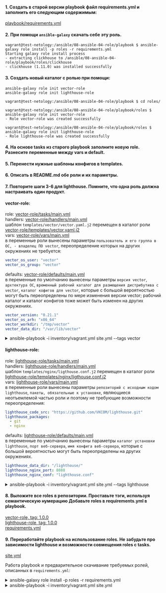 #### 1. Создать в старой версии playbook файл requirements.yml и заполнить его следующим содержимым:  
[playbook/requirements.yml](playbook/requirements.yml)



#### 2. При помощи `ansible-galaxy` скачать себе эту роль.  

```shell
vagrant@test-netology:/ansible/08-ansible-04-role/playbook $ ansible-galaxy role install -p roles -r requirements.yml
Starting galaxy role install process
- extracting clickhouse to /ansible/08-ansible-04-role/playbook/roles/clickhouse
- clickhouse (1.11.0) was installed successfully

```



#### 3. Создать новый каталог с ролью при помощи:   
`ansible-galaxy role init vector-role`  
`ansible-galaxy role init lighthouse-role`  

```shell
vagrant@test-netology:/ansible/08-ansible-04-role/playbook $ cd roles/

vagrant@test-netology:/ansible/08-ansible-04-role/playbook/roles $ ansible-galaxy role init vector-role
- Role vector-role was created successfully

vagrant@test-netology:/ansible/08-ansible-04-role/playbook/roles $ ansible-galaxy role init lighthouse-role
- Role lighthouse-role was created successfully
```



#### 4. На основе tasks из старого playbook заполните новую role. Разнесите переменные между vars и default.  
#### 5. Перенести нужные шаблоны конфигов в templates. 
#### 6. Описать в README.md обе роли и их параметры.  
#### 7. Повторите шаги 3-6 для lighthouse. Помните, что одна роль должна настраивать один продукт.  

#### vector-role:  

role: [vector-role/tasks/main.yml](playbook/roles/vector-role/tasks/main.yml)  
handlers: [vector-role/handlers/main.yml](playbook/roles/vector-role/handlers/main.yml)  
шаблон `templates/vector/vector.yaml.j2` перемещен в каталог роли [vector-role/templates/vector.yaml.j2](playbook/roles/vector-role/templates/vector.yaml.j2)  
vars: [vector-role/vars/main.yml](playbook/roles/vector-role/vars/main.yml)  
в переменные роли вынесены параметры `пользователь и его группа в ОС, - владелец ПО vector`, переопределение которых на других окружениях не требуется:  
```yaml
vector_os_user: "vector"
vector_os_group: "vector"
```

defaults:  [vector-role/defaults/main.yml](playbook/roles/vector-role/defaults/main.yml)  
в переменные по умолчанию вынесены параметры `версия vector`, `архтектура ОС`, 
`временный рабочий каталог для размещения дистрибутива с vector`, `каталог кофигов для vector`, 
которые с большой вероятностью могут быть переопределены по мере изменения версии vector; рабочий каталог и каталог 
конфигов тоже может быть изменен на других окружениях.
```yaml
vector_version: "0.21.1"
vector_os_arh: "x86_64"
vector_workdir: "/tmp/vector"
vector_data_dir: "/var/lib/vector"
```



<details>
<summary>ansible-playbook -i inventory/vagrant.yml site.yml --tags vector</summary>

```shell
vagrant@test-netology:/ansible/08-ansible-04-role/playbook $ ansible-playbook -i inventory/vagrant.yml site.yml --tags vector

PLAY [Install Clickhouse] **********************************************************************************************************************************************************

PLAY [Install Vector] **************************************************************************************************************************************************************

TASK [vector-role : Vector. Create work directory] *********************************************************************************************************************************
changed: [vector-01]

TASK [vector-role : Vector. Get Vector distributive] *******************************************************************************************************************************
changed: [vector-01]

TASK [vector-role : Vector. Unzip archive] *****************************************************************************************************************************************
changed: [vector-01]

TASK [vector-role : Vector. Install vector binary file] ****************************************************************************************************************************
changed: [vector-01]

TASK [vector-role : Vector. Check Vector installation] *****************************************************************************************************************************
changed: [vector-01]

TASK [vector-role : Vector. Create etc directory] **********************************************************************************************************************************
changed: [vector-01]

TASK [vector-role : Vector. Create Vector config vector.yaml] **********************************************************************************************************************
changed: [vector-01]

TASK [vector-role : Vector. Create vector.service daemon] **************************************************************************************************************************
changed: [vector-01]

TASK [vector-role : Vector. Modify vector.service file ExecStart] ******************************************************************************************************************
changed: [vector-01]

TASK [vector-role : Vector. Modify vector.service file ExecStartPre] ***************************************************************************************************************
changed: [vector-01]

TASK [vector-role : Vector. Create user vector] ************************************************************************************************************************************
changed: [vector-01]

TASK [vector-role : Vector. Create data_dir] ***************************************************************************************************************************************
changed: [vector-01]

TASK [vector-role : Vector. Remove work directory] *********************************************************************************************************************************
changed: [vector-01]

RUNNING HANDLER [vector-role : Start Vector service] *******************************************************************************************************************************
changed: [vector-01]

PLAY [Install Lighthouse] **********************************************************************************************************************************************************

PLAY RECAP *************************************************************************************************************************************************************************
vector-01                  : ok=14   changed=14   unreachable=0    failed=0    skipped=0    rescued=0    ignored=0
```

</details>
  



#### lighthouse-role:  

role: [lighthouse-role/tasks/main.yml](playbook/roles/lighthouse-role/tasks/main.yml)  
handlers: [lighthouse-role/handlers/main.yml](playbook/roles/lighthouse-role/handlers/main.yml)  
шаблон `templates/nginx/ligthouse.conf.j2` перемещен в каталог роли [lighthouse-role/templates/nginx/ligthouse.conf.j2](playbook/roles/lighthouse-role/templates/nginx/ligthouse.conf.j2)  
vars:  [lighthouse-role/vars/main.yml](playbook/roles/lighthouse-role/vars/main.yml)  
в переменные роли вынесены параметры `репозиторий с исходным кодом lighthouse`, `пакеты, обязательные к установке`, 
являющиеся неотъемлемой частью роли и поэтому не требующие возможности переопределения:  
```yaml
lighthouse_code_src: "https://github.com/VKCOM/lighthouse.git"
lighthouse_packages:
  - git
  - nginx
```
defaults:  [lighthouse-role/defaults/main.yml](playbook/roles/lighthouse-role/defaults/main.yml)  
в переменные по умолчанию вынесены параметры `каталог установки lighthouse`, `порт веб-сервера`, `имя конфига веб-сервера`, 
которые с большой вероятностью могут быть переопределены на других окружениях.
```yaml
lighthouse_data_dir: "/lighthouse/"
lighthouse_nginx_port: 8888
lighthouse_nginx_conf: "lighthouse.conf"
```

<details>
<summary>ansible-playbook -i inventory/vagrant.yml site.yml --tags lighthouse</summary>

```shell
vagrant@test-netology:/ansible/08-ansible-04-role/playbook $ ansible-playbook -i inventory/vagrant.yml site.yml --tags lighthouse

PLAY [Install Clickhouse] **********************************************************************************************************************************************************

PLAY [Install Vector] **************************************************************************************************************************************************************

PLAY [Install Lighthouse] **********************************************************************************************************************************************************

TASK [lighthouse-role : Lighthouse. Pre-install nginx & git client] ****************************************************************************************************************
changed: [lighthouse-01]

TASK [lighthouse-role : Lighthouse. Clone source code by git client] ***************************************************************************************************************
changed: [lighthouse-01]

TASK [lighthouse-role : Lighthouse. Prepare nginx config] **************************************************************************************************************************
changed: [lighthouse-01]

RUNNING HANDLER [lighthouse-role : Start Lighthouse service] ***********************************************************************************************************************
changed: [lighthouse-01]

PLAY RECAP *************************************************************************************************************************************************************************
lighthouse-01              : ok=4    changed=4    unreachable=0    failed=0    skipped=0    rescued=0    ignored=0
```

</details>



#### 8. Выложите все roles в репозитории. Проставьте тэги, используя семантическую нумерацию Добавьте roles в requirements.yml в playbook.  

[vector-role, tag: 1.0.0](https://github.com/duxaxa/vector-role/releases/tag/1.0.0)    
[lighthouse-role, tag: 1.0.0](https://github.com/duxaxa/lighthouse-role/releases/tag/1.0.0)      
[requirements.yml](playbook/requirements.yml)





#### 9. Переработайте playbook на использование roles. Не забудьте про зависимости lighthouse и возможности совмещения roles с tasks.

[site.yml](playbook/site.yml)

Работа playbook и предварительное скачивание требуемых ролей, описанных в `requirements.yml`:    

<details>
<summary>ansible-galaxy role install -p roles -r requirements.yml</summary>

```shell
vagrant@test-netology:/ansible/08-ansible-04-role/playbook $ ansible-galaxy role install -p roles -r requirements.yml 
Starting galaxy role install process
- extracting clickhouse to /ansible/08-ansible-04-role/playbook/roles/clickhouse
- clickhouse (1.11.0) was installed successfully
- extracting vector-role to /ansible/08-ansible-04-role/playbook/roles/vector-role
- vector-role (1.0.0) was installed successfully
- extracting lighthouse-role to /ansible/08-ansible-04-role/playbook/roles/lighthouse-role
- lighthouse-role (1.0.0) was installed successfully

```

</details>


<details>
<summary>ansible-playbook -i inventory/vagrant.yml site.yml</summary>

```shell
vagrant@test-netology:/ansible/08-ansible-04-role/playbook $ ansible-playbook -i inventory/vagrant.yml site.yml

PLAY [Install Clickhouse] **********************************************************************************************************************************************************

TASK [Gathering Facts] *************************************************************************************************************************************************************
ok: [clickhouse-01]

TASK [clickhouse : Include OS Family Specific Variables] ***************************************************************************************************************************
ok: [clickhouse-01]

TASK [clickhouse : include_tasks] **************************************************************************************************************************************************
included: /ansible/08-ansible-04-role/playbook/roles/clickhouse/tasks/precheck.yml for clickhouse-01

TASK [clickhouse : Requirements check | Checking sse4_2 support] *******************************************************************************************************************
ok: [clickhouse-01]

TASK [clickhouse : Requirements check | Not supported distribution && release] *****************************************************************************************************
skipping: [clickhouse-01]

TASK [clickhouse : include_tasks] **************************************************************************************************************************************************
included: /ansible/08-ansible-04-role/playbook/roles/clickhouse/tasks/params.yml for clickhouse-01

TASK [clickhouse : Set clickhouse_service_enable] **********************************************************************************************************************************
ok: [clickhouse-01]

TASK [clickhouse : Set clickhouse_service_ensure] **********************************************************************************************************************************
ok: [clickhouse-01]

TASK [clickhouse : include_tasks] **************************************************************************************************************************************************
included: /ansible/08-ansible-04-role/playbook/roles/clickhouse/tasks/install/apt.yml for clickhouse-01

TASK [clickhouse : Install by APT | Apt-key add repo key] **************************************************************************************************************************
ok: [clickhouse-01]

TASK [clickhouse : Install by APT | Remove old repo] *******************************************************************************************************************************
ok: [clickhouse-01]

TASK [clickhouse : Install by APT | Repo installation] *****************************************************************************************************************************
ok: [clickhouse-01]

TASK [clickhouse : Install by APT | Package installation] **************************************************************************************************************************
ok: [clickhouse-01]

TASK [clickhouse : Install by APT | Package installation] **************************************************************************************************************************
skipping: [clickhouse-01]

TASK [clickhouse : Hold specified version during APT upgrade | Package installation] ***********************************************************************************************
ok: [clickhouse-01] => (item=clickhouse-client)
ok: [clickhouse-01] => (item=clickhouse-server)
ok: [clickhouse-01] => (item=clickhouse-common-static)

TASK [clickhouse : include_tasks] **************************************************************************************************************************************************
included: /ansible/08-ansible-04-role/playbook/roles/clickhouse/tasks/configure/sys.yml for clickhouse-01

TASK [clickhouse : Check clickhouse config, data and logs] *************************************************************************************************************************
ok: [clickhouse-01] => (item=/var/log/clickhouse-server)
ok: [clickhouse-01] => (item=/etc/clickhouse-server)
ok: [clickhouse-01] => (item=/var/lib/clickhouse/tmp/)
ok: [clickhouse-01] => (item=/var/lib/clickhouse/)

TASK [clickhouse : Config | Create config.d folder] ********************************************************************************************************************************
ok: [clickhouse-01]

TASK [clickhouse : Config | Create users.d folder] *********************************************************************************************************************************
ok: [clickhouse-01]

TASK [clickhouse : Config | Generate system config] ********************************************************************************************************************************
ok: [clickhouse-01]

TASK [clickhouse : Config | Generate users config] *********************************************************************************************************************************
ok: [clickhouse-01]

TASK [clickhouse : Config | Generate remote_servers config] ************************************************************************************************************************
skipping: [clickhouse-01]

TASK [clickhouse : Config | Generate macros config] ********************************************************************************************************************************
skipping: [clickhouse-01]

TASK [clickhouse : Config | Generate zookeeper servers config] *********************************************************************************************************************
skipping: [clickhouse-01]

TASK [clickhouse : Config | Fix interserver_http_port and intersever_https_port collision] *****************************************************************************************
skipping: [clickhouse-01]

TASK [clickhouse : Notify Handlers Now] ********************************************************************************************************************************************

TASK [clickhouse : include_tasks] **************************************************************************************************************************************************
included: /ansible/08-ansible-04-role/playbook/roles/clickhouse/tasks/service.yml for clickhouse-01

TASK [clickhouse : Ensure clickhouse-server.service is enabled: True and state: started] *******************************************************************************************
ok: [clickhouse-01]

TASK [clickhouse : Wait for Clickhouse Server to Become Ready] *********************************************************************************************************************
ok: [clickhouse-01]

TASK [clickhouse : include_tasks] **************************************************************************************************************************************************
included: /ansible/08-ansible-04-role/playbook/roles/clickhouse/tasks/configure/db.yml for clickhouse-01

TASK [clickhouse : Set ClickHose Connection String] ********************************************************************************************************************************
ok: [clickhouse-01]

TASK [clickhouse : Gather list of existing databases] ******************************************************************************************************************************
ok: [clickhouse-01]

TASK [clickhouse : Config | Delete database config] ********************************************************************************************************************************

TASK [clickhouse : Config | Create database config] ********************************************************************************************************************************

TASK [clickhouse : include_tasks] **************************************************************************************************************************************************
included: /ansible/08-ansible-04-role/playbook/roles/clickhouse/tasks/configure/dict.yml for clickhouse-01

TASK [clickhouse : Config | Generate dictionary config] ****************************************************************************************************************************
skipping: [clickhouse-01]

TASK [clickhouse : include_tasks] **************************************************************************************************************************************************
skipping: [clickhouse-01]

PLAY [Install Vector] **************************************************************************************************************************************************************

TASK [vector-role : Vector. Create work directory] *********************************************************************************************************************************
changed: [vector-01]

TASK [vector-role : Vector. Get Vector distributive] *******************************************************************************************************************************
changed: [vector-01]

TASK [vector-role : Vector. Unzip archive] *****************************************************************************************************************************************
changed: [vector-01]

TASK [vector-role : Vector. Install vector binary file] ****************************************************************************************************************************
ok: [vector-01]

TASK [vector-role : Vector. Check Vector installation] *****************************************************************************************************************************
changed: [vector-01]

TASK [vector-role : Vector. Create etc directory] **********************************************************************************************************************************
ok: [vector-01]

TASK [vector-role : Vector. Create Vector config vector.yaml] **********************************************************************************************************************
changed: [vector-01]

TASK [vector-role : Vector. Create vector.service daemon] **************************************************************************************************************************
changed: [vector-01]

TASK [vector-role : Vector. Modify vector.service file ExecStart] ******************************************************************************************************************
changed: [vector-01]

TASK [vector-role : Vector. Modify vector.service file ExecStartPre] ***************************************************************************************************************
changed: [vector-01]

TASK [vector-role : Vector. Create user vector] ************************************************************************************************************************************
ok: [vector-01]

TASK [vector-role : Vector. Create data_dir] ***************************************************************************************************************************************
ok: [vector-01]

TASK [vector-role : Vector. Remove work directory] *********************************************************************************************************************************
changed: [vector-01]

RUNNING HANDLER [vector-role : Start Vector service] *******************************************************************************************************************************
ok: [vector-01]

PLAY [Install Lighthouse] **********************************************************************************************************************************************************

TASK [lighthouse-role : Lighthouse. Pre-install nginx & git client] ****************************************************************************************************************
ok: [lighthouse-01]

TASK [lighthouse-role : Lighthouse. Clone source code by git client] ***************************************************************************************************************
ok: [lighthouse-01]

TASK [lighthouse-role : Lighthouse. Prepare nginx config] **************************************************************************************************************************
ok: [lighthouse-01]

PLAY RECAP *************************************************************************************************************************************************************************
clickhouse-01              : ok=26   changed=0    unreachable=0    failed=0    skipped=10   rescued=0    ignored=0   
lighthouse-01              : ok=3    changed=0    unreachable=0    failed=0    skipped=0    rescued=0    ignored=0   
vector-01                  : ok=14   changed=9    unreachable=0    failed=0    skipped=0    rescued=0    ignored=0
```

</details>